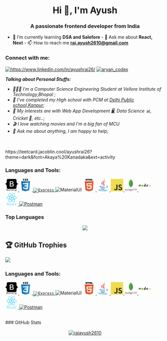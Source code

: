 
<h1 align="center">Hi 👋, I'm Ayush</h1>
<h3 align="center">A passionate frontend developer from India</h3>

- 🌱 I’m currently learning **DSA and Salefore** - 💬 Ask me about **React,</br>
Next** - 📫 How to reach me **rai.ayush2610@gmail.com**

<h3 align="left">Connect with me:</h3>
<p align="left">
    <a
        href="https://www.linkedin.com/in/ayushrai26/"
        target="blank"><img
        align="center"
        src="https://raw.githubusercontent.com/rahuldkjain/github-profile-readme-generator/master/src/images/icons/Social/linked-in-alt.svg"
        alt="https://www.linkedin.com/in/ayushrai26/"
        height="30"
        width="40"/></a>
    <a href="https://leetcode.com/ayushrai26/" target="blank"><img
        align="center"
        src="https://raw.githubusercontent.com/rahuldkjain/github-profile-readme-generator/master/src/images/icons/Social/leet-code.svg"
        alt="aryan_codex"
        height="30"
        width="40"/></a>
       
</p>
<em>
  
**Talking about Personal Stuffs:**

- 👨🏽‍💻 I’m a Computer Science Engineering Student at Vellore Institute of Technology,Bhopal ;
- 💼 I’ve completed my High school with PCM at [Delhi Public school,Kanpur]((https://www.dpskalyanpur.com/));
- 🤔 My interests are with Web App Development 🖥️, Data Science 📊, Cricket 🏏,  etc..;
- 🎬 I love watching movies and I'm a big fan of MCU <img src="https://www.pngfind.com/pngs/m/173-1737725_captain-americas-shield-hd-png-download.png" width=15 height=15>
- 💬 Ask me about anything, I am happy to help;

<br/> 
</em>
<br/>
https://leetcard.jacoblin.cool/ayushrai26?theme=dark&font=Akaya%20Kanadaka&ext=activity
<br/>
<h3 align="left">Languages and Tools:</h3>
<p align="left">
    <a href="https://getbootstrap.com" target="_blank" rel="noreferrer">
        <img
            src="https://raw.githubusercontent.com/devicons/devicon/master/icons/bootstrap/bootstrap-plain-wordmark.svg"
            alt="bootstrap"
            width="40"
            height="40"/>
    </a>
    <a href="https://www.w3schools.com/css/" target="_blank" rel="noreferrer">
        <img
            src="https://raw.githubusercontent.com/devicons/devicon/master/icons/css3/css3-original-wordmark.svg"
            alt="css3"
            width="40"
            height="40"/>
    </a>
    <a href="https://expressjs.com" target="_blank" rel="noreferrer">
       <code><img height="40" src="https://img.shields.io/badge/Express.js-000000?style=for-the-badge&logo=express&logoColor=white" title="Express"></code>
    </a>
    <a hreaf="https://mui.com/material-ui/" target="_blank" rel="noreferrer">
        <img height="40" src="https://img.shields.io/badge/Material%20UI-007FFF?style=for-the-badge&logo=mui&logoColor=white" title="MaterialUI">
    </a>
    <a href="https://www.w3.org/html/" target="_blank" rel="noreferrer">
        <img
            src="https://raw.githubusercontent.com/devicons/devicon/master/icons/html5/html5-original-wordmark.svg"
            alt="html5"
            width="40"
            height="40"/>
    </a>
    <a href="https://www.java.com" target="_blank" rel="noreferrer">
        <img
            src="https://raw.githubusercontent.com/devicons/devicon/master/icons/java/java-original.svg"
            alt="java"
            width="40"
            height="40"/>
    </a>
    <a
        href="https://developer.mozilla.org/en-US/docs/Web/JavaScript"
        target="_blank"
        rel="noreferrer">
        <img
            src="https://raw.githubusercontent.com/devicons/devicon/master/icons/javascript/javascript-original.svg"
            alt="javascript"
            width="40"
            height="40"/>
    </a>
    <a href="https://www.mongodb.com/" target="_blank" rel="noreferrer">
        <img
            src="https://raw.githubusercontent.com/devicons/devicon/master/icons/mongodb/mongodb-original-wordmark.svg"
            alt="mongodb"
            width="40"
            height="40"/>
    </a>
    <a href="https://nodejs.org" target="_blank" rel="noreferrer">
        <img
            src="https://raw.githubusercontent.com/devicons/devicon/master/icons/nodejs/nodejs-original-wordmark.svg"
            alt="nodejs"
            width="40"
            height="40"/>
    </a>
    <a href="https://reactjs.org/" target="_blank" rel="noreferrer">
        <img
            src="https://raw.githubusercontent.com/devicons/devicon/master/icons/react/react-original-wordmark.svg"
            alt="react"
            width="40"
            height="40"/>
    </a>
     <a href="https://www.postman.com/" target="_blank" rel="noreferrer">
        <img height="40" src="https://img.shields.io/badge/Postman-FF6C37?style=for-the-badge&logo=Postman&logoColor=white" title="Postman">
    </a>

   
</p>


### Top Languages

<p align="center">
<a href = "https://github.com/raiayush2610">
  <img src="https://github-readme-stats.vercel.app/api/top-langs/?username=raiayush2610&layout=compact&theme=vision-friendly-dark"/>
</a>
</p>

## 🏆 GitHub Trophies
![](https://github-profile-trophy.vercel.app/?username=raiayush2610&theme=monokai&no-frame=true&no-bg=true&margin-w=4)
<br/>
<h3 align="left">Languages and Tools:</h3>
<p align="left">
    <a href="https://getbootstrap.com" target="_blank" rel="noreferrer">
        <img
            src="https://raw.githubusercontent.com/devicons/devicon/master/icons/bootstrap/bootstrap-plain-wordmark.svg"
            alt="bootstrap"
            width="40"
            height="40"/>
    </a>
    <a href="https://www.w3schools.com/css/" target="_blank" rel="noreferrer">
        <img
            src="https://raw.githubusercontent.com/devicons/devicon/master/icons/css3/css3-original-wordmark.svg"
            alt="css3"
            width="40"
            height="40"/>
    </a>
    <a href="https://expressjs.com" target="_blank" rel="noreferrer">
       <code><img height="40" src="https://img.shields.io/badge/Express.js-000000?style=for-the-badge&logo=express&logoColor=white" title="Express"></code>
    </a>
    <a hreaf="https://mui.com/material-ui/" target="_blank" rel="noreferrer">
        <img height="40" src="https://img.shields.io/badge/Material%20UI-007FFF?style=for-the-badge&logo=mui&logoColor=white" title="MaterialUI">
    </a>
    <a href="https://www.w3.org/html/" target="_blank" rel="noreferrer">
        <img
            src="https://raw.githubusercontent.com/devicons/devicon/master/icons/html5/html5-original-wordmark.svg"
            alt="html5"
            width="40"
            height="40"/>
    </a>
    <a href="https://www.java.com" target="_blank" rel="noreferrer">
        <img
            src="https://raw.githubusercontent.com/devicons/devicon/master/icons/java/java-original.svg"
            alt="java"
            width="40"
            height="40"/>
    </a>
    <a
        href="https://developer.mozilla.org/en-US/docs/Web/JavaScript"
        target="_blank"
        rel="noreferrer">
        <img
            src="https://raw.githubusercontent.com/devicons/devicon/master/icons/javascript/javascript-original.svg"
            alt="javascript"
            width="40"
            height="40"/>
    </a>
    <a href="https://www.mongodb.com/" target="_blank" rel="noreferrer">
        <img
            src="https://raw.githubusercontent.com/devicons/devicon/master/icons/mongodb/mongodb-original-wordmark.svg"
            alt="mongodb"
            width="40"
            height="40"/>
    </a>
    <a href="https://nodejs.org" target="_blank" rel="noreferrer">
        <img
            src="https://raw.githubusercontent.com/devicons/devicon/master/icons/nodejs/nodejs-original-wordmark.svg"
            alt="nodejs"
            width="40"
            height="40"/>
    </a>
    <a href="https://reactjs.org/" target="_blank" rel="noreferrer">
        <img
            src="https://raw.githubusercontent.com/devicons/devicon/master/icons/react/react-original-wordmark.svg"
            alt="react"
            width="40"
            height="40"/>
    </a>
     <a href="https://www.postman.com/" target="_blank" rel="noreferrer">
        <img height="40" src="https://img.shields.io/badge/Postman-FF6C37?style=for-the-badge&logo=Postman&logoColor=white" title="Postman">
    </a>

   
</p>

<br/>
### GitHub Stats
<p align= "center"><a href = "https://github.com/raiayush2610"><img align="center" src="https://github-readme-streak-stats.herokuapp.com/?user=raiayush2610&theme=dark" alt="raiayush2610" /></a></p>
